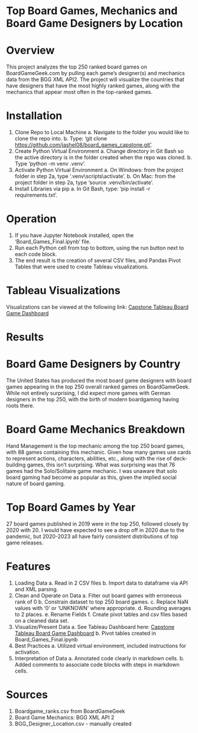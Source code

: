 ﻿# Top Board Games, Mechanics and Board Game Designers by Location

# Overview

This project analyzes the top 250 ranked board games on BoardGameGeek.com by pulling each game’s designer(s) and mechanics data from the BGG XML API2. The project will visualize the countries that have designers that have the most highly ranked games, along with the mechanics that appear most often in the top-ranked games.

# Installation
1) Clone Repo to Local Machine
    a. Navigate to the folder you would like to clone the repo into.
    b. Type: ‘git clone https://github.com/jashel08/board_games_capstone.git’.
2) Create Python Virtual Environment 
    a. Change directory in Git Bash so the active directory is in the folder created when the repo was cloned.
    b. Type ‘python -m venv .venv’.
3) Activate Python Virtual Environment
    a. On Windows: from the project folder in step 2a, type ‘.venv\scripts\activate’.
    b. On Mac: from the project folder in step 2a, type ‘source .venv/bin/activate’.
4) Install Libraries via pip
    a. In Git Bash, type: ‘pip install -r requirements.txt’.

# Operation
1) If you have Jupyter Notebook installed, open the ‘Board_Games_Final.ipynb’ file.
2) Run each Python cell from top to bottom, using the run button next to each code block.
3) The end result is the creation of several CSV files, and Pandas Pivot Tables that were used to create Tableau visualizations.

# Tableau Visualizations
Visualizations can be viewed at the following link: [Capstone Tableau Board Game Dashboard](https://public.tableau.com/views/jashel08Capstone-BoardGames/Dashboard1_1?:language=en-US&:sid=&:redirect=auth&:display_count=n&:origin=viz_share_link)

# Results

# Board Game Designers by Country

The United States has produced the most board game designers with board games appearing in the top 250 overall ranked games on BoardGameGeek. While not entirely surprising, I did expect more games with German designers in the top 250, with the birth of modern boardgaming having roots there.

# Board Game Mechanics Breakdown

Hand Management is the top mechanic among the top 250 board games, with 88 games containing this mechanic. Given how many games use cards to represent actions, characters, abilities, etc., along with the rise of deck-building games, this isn’t surprising. What was surprising was that 76 games had the Solo/Solitaire game mechanic. I was unaware that solo board gaming had become as popular as this, given the implied social nature of board gaming.

# Top Board Games by Year 

27 board games published in 2019 were in the top 250, followed closely by 2020 with 20. I would have expected to see a drop off in 2020 due to the pandemic, but 2020-2023 all have fairly consistent distributions of top game releases.

# Features

1) Loading Data
    a. Read in 2 CSV files
    b. Import data to dataframe via API and XML parsing.
2) Clean and Operate on Data
    a. Filter out board games with erroneous rank of 0
    b. Constrain dataset to top 250 board games.
    c. Replace NaN values with ‘0’ or ‘UNKNOWN’ where appropriate.
    d. Rounding averages to 2 places.
    e. Rename Fields
    f. Create pivot tables and csv files based on a cleaned data set.
3) Visualize/Present Data
    a. See Tableau Dashboard here: [Capstone Tableau Board Game Dashboard](https://public.tableau.com/views/jashel08Capstone-BoardGames/Dashboard1_1?:language=en-US&:sid=&:redirect=auth&:display_count=n&:origin=viz_share_link)
    b. Pivot tables created in Board_Games_Final.ipynb
4) Best Practices
    a. Utilized virtual environment, included instructions for activation.
5) Interpretation of Data
    a. Annotated code clearly in markdown cells.
    b. Added comments to associate code blocks with steps in markdown cells.

# Sources
1) Boardgame_ranks.csv from BoardGameGeek
2) Board Game Mechanics: BGG XML API 2
3) BGG_Designer_Location.csv - manually created







